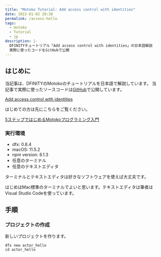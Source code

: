 ```yaml
---
title: "Motoko Tutorial: Add access control with identities"
date: 2022-01-02 20:38
permalink: /access-hello
tags:
  - motoko
  - Tutorial
  - jp
description: |-
  DFINITYチュートリアル「Add access control with identities」の日本語解説
  実際に使ったコードをGitHubで公開
---
```


## はじめに
当記事は、DFINITYのMotokoのチュートリアルを日本語で解説しています。
当記事で実際に使ったソースコードは[GitHub](https://github.com/smacon-dev/motoko-tutorial/tree/main/access_hello)で公開しています。

[Add access control with identities](https://smartcontracts.org/docs/developers-guide/tutorials/access-control.html)

はじめての方は先にこちらをご覧ください。

[5ステップではじめるMotokoプログラミング入門](/hello-motoko)

### 実行環境
* dfx: 0.8.4
* macOS: 11.5.2
* npm version: 8.1.3
* 任意のターミナル
* 任意のテキストエディタ

ターミナルとテキストエディタは好きなソフトウェアを使えば大丈夫です。

はじめはMac標準のターミナルでよいと思います。テキストエディタは筆者はVisual Studio Codeを使っています。

## 手順
### プロジェクトの作成

新しいプロジェクトを作ります。

```
dfx new actor_hello
cd actor_hello
```
